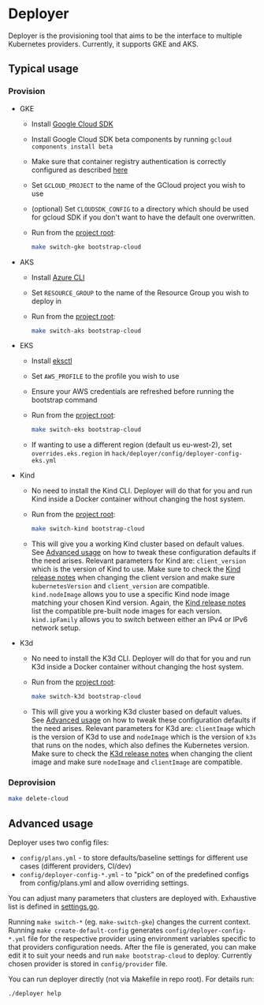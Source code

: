 # Deployer

Deployer is the provisioning tool that aims to be the interface to multiple Kubernetes providers. Currently, it supports GKE and AKS.

## Typical usage

### Provision

* GKE

  * Install [Google Cloud SDK](https://cloud.google.com/sdk/install)
  * Install Google Cloud SDK beta components by running `gcloud components install beta`
  * Make sure that container registry authentication is correctly configured as described [here](https://cloud.google.com/container-registry/docs/advanced-authentication)
  * Set `GCLOUD_PROJECT` to the name of the GCloud project you wish to use
  * (optional) Set `CLOUDSDK_CONFIG` to a directory which should be used for gcloud SDK if you don't want to have the default one overwritten.
  * Run from the [project root](/):

    ```bash
    make switch-gke bootstrap-cloud
    ```

* AKS

  * Install [Azure CLI](https://docs.microsoft.com/en-us/cli/azure/install-azure-cli?view=azure-cli-latest)
  * Set `RESOURCE_GROUP` to the name of the Resource Group you wish to deploy in
  * Run from the [project root](/):

    ```bash
    make switch-aks bootstrap-cloud
    ```

* EKS

  * Install [eksctl](https://github.com/eksctl-io/eksctl?tab=readme-ov-file#installation)
  * Set `AWS_PROFILE` to the profile you wish to use
  * Ensure your AWS credentials are refreshed before running the bootstrap command
  * Run from the [project root](/):

    ```bash
    make switch-eks bootstrap-cloud
    ```

  * If wanting to use a different region (default us eu-west-2), set `overrides.eks.region` in `hack/deployer/config/deployer-config-eks.yml`

* Kind
  * No need to install the Kind CLI. Deployer will do that for you and run Kind inside a Docker container without changing the host system.
  * Run from the [project root](/):

    ```bash
    make switch-kind bootstrap-cloud
    ```

  * This will give you a working Kind cluster based on default values. See [Advanced usage](#advanced-usage) on how to tweak these configuration defaults if the need arises. Relevant parameters for Kind are: `client_version` which is the version of Kind to use. Make sure to check the [Kind release notes](https://github.com/kubernetes-sigs/kind/releases) when changing the client version and make sure `kubernetesVersion` and `client_version` are compatible. `kind.nodeImage` allows you to use a specific Kind node image matching your chosen Kind version. Again, the [Kind release notes](https://github.com/kubernetes-sigs/kind/releases) list the compatible pre-built node images for each version. `kind.ipFamily` allows you to switch between either an IPv4 or IPv6 network setup.

* K3d
  * No need to install the K3d CLI. Deployer will do that for you and run K3d inside a Docker container without changing the host system.
  * Run from the [project root](/):

    ```bash
    make switch-k3d bootstrap-cloud
    ```

  * This will give you a working K3d cluster based on default values. See [Advanced usage](#advanced-usage) on how to tweak these configuration defaults if the need arises. Relevant parameters for K3d are: `clientImage` which is the version of K3d to use and `nodeImage` which is the version of `k3s` that runs on the nodes, which also defines the Kubernetes version. Make sure to check the [K3d release notes](https://github.com/k3d-io/k3d/releases) when changing the client image and make sure `nodeImage` and `clientImage` are compatible.

### Deprovision

```bash
make delete-cloud
```

## Advanced usage

Deployer uses two config files:

* `config/plans.yml` - to store defaults/baseline settings for different use cases (different providers, CI/dev)
* `config/deployer-config-*.yml` - to "pick" on of the predefined configs from config/plans.yml and allow overriding settings.

You can adjust many parameters that clusters are deployed with. Exhaustive list is defined in [settings.go](runner/settings.go).

Running `make switch-*` (eg. `make-switch-gke`) changes the current context. Running `make create-default-config` generates `config/deployer-config-*.yml` file for the respective provider using environment variables specific to that providers configuration needs. After the file is generated, you can make edit it to suit your needs and run `make bootstrap-cloud` to deploy. Currently chosen provider is stored in `config/provider` file.

You can run deployer directly (not via Makefile in repo root). For details run:

```bash
./deployer help
```
